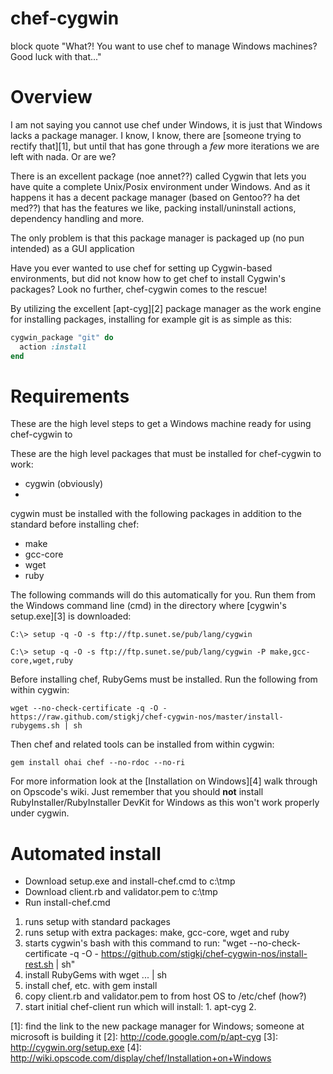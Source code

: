 chef-cygwin
===========

block quote
"What?! You want to use chef to manage Windows machines? Good luck with that..."

Overview
========

I am not saying you cannot use chef under Windows, it is just that Windows lacks a package manager. I know, I know,
there are [someone trying to rectify that][1], but until that has gone through a *few* more iterations we are left with
nada. Or are we?

There is an excellent package (noe annet??) called Cygwin that lets you have quite a complete Unix/Posix environment
under Windows. And as it happens it has a decent package manager (based on Gentoo?? ha det med??) that has the features
we like, packing install/uninstall actions, dependency handling and more.

The only problem is that this package manager is packaged up (no pun intended) as a GUI application

Have you ever wanted to use chef for setting up Cygwin-based environments, but did not know how to get chef to install
Cygwin's packages? Look no further, chef-cygwin comes to the rescue!

By utilizing the excellent [apt-cyg][2] package manager as the work engine for installing packages, installing for
example git is as simple as this:

```ruby
cygwin_package "git" do
  action :install
end
```

Requirements
============

These are the high level steps to get a Windows machine ready for using chef-cygwin to

These are the high level packages that must be installed for chef-cygwin to work:

* cygwin (obviously)
*



cygwin must be installed with the following packages in addition to the standard before installing chef:

* make
* gcc-core 
* wget
* ruby

The following commands will do this automatically for you. Run them from the Windows command line (cmd) in the directory
where [cygwin's setup.exe][3] is downloaded:

```
C:\> setup -q -O -s ftp://ftp.sunet.se/pub/lang/cygwin
```

```
C:\> setup -q -O -s ftp://ftp.sunet.se/pub/lang/cygwin -P make,gcc-core,wget,ruby
```

Before installing chef, RubyGems must be installed. Run the following from within cygwin:

```
wget --no-check-certificate -q -O - https://raw.github.com/stigkj/chef-cygwin-nos/master/install-rubygems.sh | sh
```

Then chef and related tools can be installed from within cygwin:

```
gem install ohai chef --no-rdoc --no-ri
```

For more information look at the [Installation on Windows][4] walk through on Opscode's wiki. Just remember that you
should **not** install RubyInstaller/RubyInstaller DevKit for Windows as this won't work properly under cygwin.

Automated install
=================

* Download setup.exe and install-chef.cmd to c:\tmp
* Download client.rb and validator.pem to c:\tmp
* Run install-chef.cmd
 1. runs setup with standard packages
 2. runs setup with extra packages: make, gcc-core, wget and ruby
 3. starts cygwin's bash with this command to run: "wget --no-check-certificate -q -O - https://github.com/stigkj/chef-cygwin-nos/install-rest.sh | sh"
   3. install RubyGems with wget ... | sh
   4. install chef, etc. with gem install
   5. copy client.rb and validator.pem to from host OS to /etc/chef (how?)
   6. start initial chef-client run which will install:
     1. apt-cyg
     2.

[1]: find the link to the new package manager for Windows; someone at microsoft is building it
[2]: http://code.google.com/p/apt-cyg
[3]: http://cygwin.org/setup.exe
[4]: http://wiki.opscode.com/display/chef/Installation+on+Windows